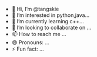 - 👋 Hi, I’m @tangskie
- 👀 I’m interested in python,java...
- 🌱 I’m currently learning c++...
- 💞️ I’m looking to collaborate on ...
- 📫 How to reach me ...
- 😄 Pronouns: ...
- ⚡ Fun fact: ...

<!---
tangskie/tangskie is a ✨ special ✨ repository because its `README.md` (this file) appears on your GitHub profile.
You can click the Preview link to take a look at your changes.
--->
